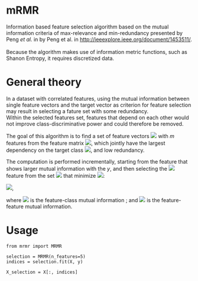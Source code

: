 # mRMR
Information based feature selection algorithm based on the mutual information criteria of
max-relevance and min-redundancy presented by Peng *et al.* in by Peng et al.
in http://ieeexplore.ieee.org/document/1453511/. <br/>
<br/>
Because the algorithm makes use of information metric functions, such as Shanon Entropy, it requires discretized data.


# General theory

In a dataset with correlated features, using the mutual information between single feature vectors and the target vector as criterion for feature selection may result in selecting a fature set with some redundancy.<br/>
Within the selected features set, features that depend on each other would not improve class-discriminative power and could therefore be removed.

The goal of this algorithm is to find a set of feature vectors <img src="https://render.githubusercontent.com/render/math?math=S \subseteq X"> with *m* features from the feature matrix <img src="https://render.githubusercontent.com/render/math?math=X">, which jointly have the largest dependency on the target class <img src="https://render.githubusercontent.com/render/math?math=y">, and low redundancy.<br/>

The computation is performed incrementally, starting from the feature that shows larger mutual information with the *y*, and then selecting the <img src="https://render.githubusercontent.com/render/math?math=m^{th}"> feature from the set <img src="https://render.githubusercontent.com/render/math?math={X - S_{m-1}}"> that minimize <img src="https://render.githubusercontent.com/render/math?math=\phi">:

<img src="https://render.githubusercontent.com/render/math?math=max_{x_j \in X - S_{m - 1}} [ I(x_i, y) - \frac{1}{m-1} \sum_{x_i \in X - S_{m - 1}} I(x_i, x_j) ] ">, <br/>

where <img src="https://render.githubusercontent.com/render/math?math=I(x_i, y)"> is the feature-class mutual information ; and <img src="https://render.githubusercontent.com/render/math?math=I(x_i, x_j)"> is the feature-feature mutual information.



# Usage

```
from mrmr import MRMR

selection = MRMR(n_features=5)
indices = selection.fit(X, y)

X_selection = X[:, indices]

```


